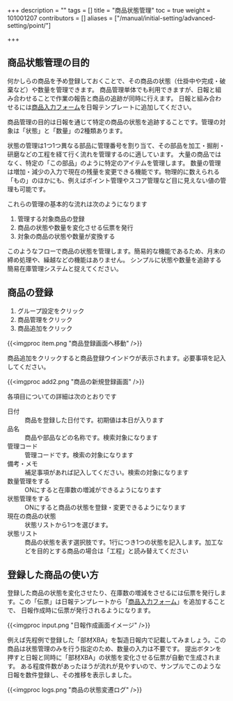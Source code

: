 +++
description = ""
tags = []
title = "商品状態管理"
toc = true
weight = 101001207
contributors = []
aliases = ["/manual/initial-setting/advanced-setting/point/"]

+++

## 商品状態管理の目的

何かしらの商品を予め登録しておくことで、その商品の状態（仕掛中や完成・破棄など）や数量を管理できます。
商品管理単体でも利用できますが、日報と組み合わせることで作業の報告と商品の追跡が同時に行えます。
日報と組み合わせるには[商品入力フォーム](/docs/manual/initial-setting/template/mod/)を日報テンプレートに追加してください。

商品管理の目的は日報を通じて特定の商品の状態を追跡することです。管理の対象は「状態」と「数量」の2種類あります。

状態の管理は1つ1つ異なる部品に管理番号を割り当て、その部品を加工・掘削・研磨などの工程を経て行く流れを管理するのに適しています。
大量の商品ではなく、特定の「この部品」のように特定のアイテムを管理します。
数量の管理は増加・減少の入力で現在の残量を変更できる機能です。物理的に数えられる「もの」のほかにも、例えばポイント管理やスコア管理など目に見えない値の管理も可能です。

これらの管理の基本的な流れは次のようになります

1. 管理する対象商品の登録
1. 商品の状態や数量を変化させる伝票を発行
1. 対象の商品の状態や数量が変換する

このようなフローで商品の状態を管理します。簡易的な機能であるため、月末の締め処理や、繰越などの機能はありません。
シンプルに状態や数量を追跡する簡易在庫管理システムと捉えてください。

## 商品の登録

1. グループ設定をクリック
1. 商品管理をクリック
1. 商品追加をクリック

{{<imgproc item.png "商品登録画面へ移動" />}}

商品追加をクリックすると商品登録ウインドウが表示されます。必要事項を記入してください。

{{<imgproc add2.png "商品の新規登録画面" />}}

各項目についての詳細は次のとおりです

<dl>
  <dt>日付</dt>
  <dd>商品を登録した日付です。初期値は本日が入ります</dd>
  <dt>品名</dt>
  <dd>商品や部品などの名称です。検索対象になります</dd>
  <dt>管理コード</dt>
  <dd>管理コードです。検索の対象になります</dd>
  <dt>備考・メモ</dt>
  <dd>補足事項があれば記入してください。検索の対象になります</dd>
  <dt>数量管理をする</dt>
  <dd>ONにすると在庫数の増減ができるようになります</dd>
  <dt>状態管理をする</dt>
  <dd>ONにすると商品の状態を登録・変更できるようになります</dd>
  <dt>現在の商品の状態</dt>
  <dd>状態リストから1つを選びます。</dd>
  <dt>状態リスト</dt>
  <dd>商品の状態を表す選択肢です。1行につき1つの状態を記入します。加工などを目的とする商品の場合は「工程」と読み替えてください</dd>
</dl>

## 登録した商品の使い方

登録した商品の状態を変化させたり、在庫数の増減をさせるには伝票を発行します。この「伝票」は日報テンプレートから「[商品入力フォーム](/docs/manual/initial-setting/template/mod/)」を追加することで、
日報作成時に伝票が発行されるようになります。

{{<imgproc input.png "日報作成画面イメージ" />}}

例えば先程例で登録した「部材XBA」を製造日報内で記載してみましょう。この商品は状態管理のみを行う指定のため、数量の入力は不要です。
提出ボタンを押すと日報と同時に「部材XBA」の状態を変化させる伝票が自動で生成されます。
ある程度件数があったほうが流れが見やすいので、サンプルでこのような日報を数件登録し、その推移を表示しました。

{{<imgproc logs.png "商品の状態変遷ログ" />}}
